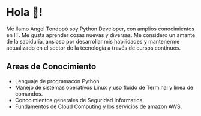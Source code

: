 <!-- ### Hi there 👋 -->

#  Hola 🖖!
 
Me llamo Ángel Tondopó soy Python Developer, con amplios conocimientos en IT. Me gusta aprender cosas nuevas y diversas. Me considero un amante de la sabiduría, ansioso por desarrollar mis habilidades y mantenerme actualizado en el sector de la tecnología a través de cursos continuos.
 
## Areas de Conocimiento

- Lenguaje de programacón Python
- Manejo de sistemas operativos Linux y uso fluido de Terminal y linea de comandos. 
- Conocimientos generales de Seguridad Informatica.
- Fundamentos de Cloud Computing y los servicios de amazon AWS.

 
<!--
**angeltondopo/angeltondopo** is a ✨ _special_ ✨ repository because its `README.md` (this file) appears on your GitHub profile.

Here are some ideas to get you started:

- 🔭 I’m currently working on ...
- 🌱 I’m currently learning ...
- 👯 I’m looking to collaborate on ...
- 🤔 I’m looking for help with ...
- 💬 Ask me about ...
- 📫 How to reach me: ...
- 😄 Pronouns: ...
- ⚡ Fun fact: ...
-->
